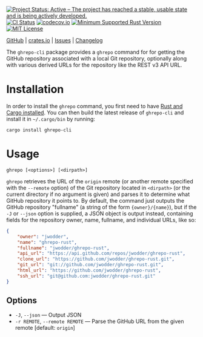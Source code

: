 [![Project Status: Active – The project has reached a stable, usable state and is being actively developed.](https://www.repostatus.org/badges/latest/active.svg)](https://www.repostatus.org/#active)
[![CI Status](https://github.com/jwodder/ghrepo-rust/actions/workflows/test.yml/badge.svg)](https://github.com/jwodder/ghrepo-rust/actions/workflows/test.yml)
[![codecov.io](https://codecov.io/gh/jwodder/ghrepo-rust/branch/master/graph/badge.svg)](https://codecov.io/gh/jwodder/ghrepo-rust)
[![Minimum Supported Rust Version](https://img.shields.io/badge/MSRV-1.74-orange)](https://www.rust-lang.org)
[![MIT License](https://img.shields.io/github/license/jwodder/ghrepo-rust.svg)](https://opensource.org/licenses/MIT)

[GitHub](https://github.com/jwodder/ghrepo-rust) | [crates.io](https://crates.io/crates/ghrepo-cli) | [Issues](https://github.com/jwodder/ghrepo-rust/issues) | [Changelog](https://github.com/jwodder/ghrepo-rust/blob/master/crates/ghrepo-cli/CHANGELOG.md)

The `ghrepo-cli` package provides a `ghrepo` command for for getting the GitHub
repository associated with a local Git repository, optionally along with
various derived URLs for the repository like the REST v3 API URL.

Installation
============

In order to install the `ghrepo` command, you first need to have [Rust and
Cargo installed](https://www.rust-lang.org/tools/install).  You can then build
the latest release of `ghrepo-cli` and install it in `~/.cargo/bin` by running:

    cargo install ghrepo-cli

Usage
=====

```text
ghrepo [<options>] [<dirpath>]
```

`ghrepo` retrieves the URL of the `origin` remote (or another remote specified
with the `--remote` option) of the Git repository located in `<dirpath>` (or
the current directory if no argument is given) and parses it to determine what
GitHub repository it points to.  By default, the command just outputs the
GitHub repository "fullname" (a string of the form `{owner}/{name}`), but if
the `-J` or `--json` option is supplied, a JSON object is output instead,
containing fields for the repository owner, name, fullname, and individual
URLs, like so:

```json
{
    "owner": "jwodder",
    "name": "ghrepo-rust",
    "fullname": "jwodder/ghrepo-rust",
    "api_url": "https://api.github.com/repos/jwodder/ghrepo-rust",
    "clone_url": "https://github.com/jwodder/ghrepo-rust.git",
    "git_url": "git://github.com/jwodder/ghrepo-rust.git",
    "html_url": "https://github.com/jwodder/ghrepo-rust",
    "ssh_url": "git@github.com:jwodder/ghrepo-rust.git"
}
```

Options
-------

- `-J`, `--json` — Output JSON
- `-r REMOTE`, `--remote REMOTE` — Parse the GitHub URL from the given remote
  [default: `origin`]
